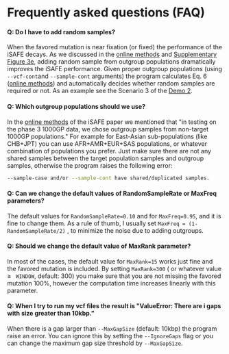 
Frequently asked questions (FAQ)
=============
<h4>Q: Do I have to add random samples?</h4> 

When the favored mutation is near fixation (or fixed) the performance of the iSAFE decays. As we discussed in the [online methods](https://www.nature.com/articles/nmeth.4606#methods) and [Supplementary Figure 3e](https://www.nature.com/articles/nmeth.4606/figures/6), adding random sample from outgroup populations dramatically improves the iSAFE performance. Given proper outgroup populations (using ```--vcf-cont```and ```--sample-cont``` arguments) the program calculates Eq. 6 ([online methods](https://www.nature.com/articles/nmeth.4606#methods)) and automatically decides whether random samples are required or not. As an example see the Scenario 3 of the [Demo 2](https://github.com/alek0991/iSAFE#demo-2-input-in-vcf-format).  

<h4>Q: Which outgroup populations should we use?</h4> 

In the [online methods](https://www.nature.com/articles/nmeth.4606#methods) of the iSAFE paper we mentioned that "in testing on the phase 3 1000GP data, we chose outgroup samples from non-target 1000GP populations." For example for East-Asian sub-populations (like CHB+JPT) you can use AFR+AMR+EUR+SAS populations, or whatever combination of populations you prefer. Just make sure there are not any shared samples between the target population samples and outgroup samples, otherwise the program raises the following error:

   ```sh
   --sample-case and/or --sample-cont have shared/duplicated samples.
   ```  

<h4>Q: Can we change the default values of RandomSampleRate or MaxFreq parameters?</h4>

The default values for ```RandomSampleRate=0.10``` and for ```MaxFreq=0.95```, and it is fine to change them. As a rule of thumb, I usually set ```MaxFreq = (1-RandomSampleRate/2)``` , to minimize the noise due to adding outgroups.

<h4>Q: Should we change the default value of MaxRank parameter?</h4>

In most of the cases, the default value for ```MaxRank=15``` works just fine and the favored mutation is included. By setting ```MaxRank=300``` ( or whatever value &#8805; ``` WINDOW```, default: 300) you make sure that you are not missing the favored mutation 100%, however the computation time increases linearly with this parameter.

<h4>Q: When I try to run my vcf files the result is "ValueError: There are i gaps with size greater than 10kbp."</h4>
 
When there is a gap larger than ```--MaxGapSize``` (default: 10kbp) the program raise an error. You can ignore this by setting the ```--IgnoreGaps``` flag or you can change the maximum gap size threshold by ```--MaxGapSize```.